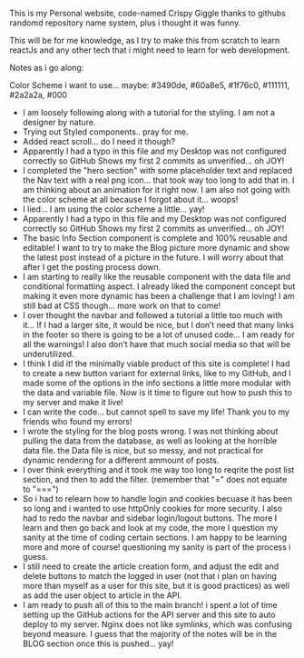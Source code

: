 This is my Personal website, code-named Crispy Giggle thanks to githubs randomd repository name system, plus i thought it was funny. 

This will be for me knowledge, as I try to make this from scratch to learn reactJs and any other tech that i might need to learn for web development. 

Notes as i go along:

Color Scheme i want to use... maybe:
#3490de, #60a8e5, #1f76c0, #111111, #2a2a2a, #000

- I am loosely following along with a tutorial for the styling. I am not a designer by nature.
- Trying out Styled components.. pray for me.
- Added react scroll... do I need it though?
- Apparently I had a typo in this file and my Desktop was not configured correctly so GitHub Shows my first 2 commits as unverified... oh JOY!
- I completed the "hero section" with some placeholder text and replaced the Nav text with a real png icon... that took way too long to add that in. I am thinking about an animation for it right now. I am also not going with the color scheme at all because I forgot about it... woops!
- I lied... I am using the color scheme a little... yay!
- Apparently I had a typo in this file and my Desktop was not configured correctly so GitHub Shows my first 2 commits as unverified... oh JOY!
- The basic Info Section component is complete and 100% reusable and editable! I want to try to make the Blog picture more dynamic and show the latest post instead of a picture in the future. I will worry about that after I get the posting process down. 
- I am starting to really like the reusable component with the data file and conditional formatting aspect. I already liked the component concept but making it even more dynamic has been a challenge that I am loving! I am still bad at CSS though... more work on that to come!
- I over thought the navbar and followed a tutorial a little too much with it... If I had a larger site, it would be nice, but I don’t need that many links in the footer so there is going to be a lot of unused code... I am ready for all the warnings! I also don’t have that much social media so that will be underutilized.
- I think I did it! the minimally viable product of this site is complete! I had to create a new button variant for external links, like to my GitHub, and I made some of the options in the info sections a little more modular with the data and variable file. Now is it time to figure out how to push this to my server and make it live!
- I can write the code... but cannot spell to save my life! Thank you to my friends who found my errors!
- I wrote the styling for the blog posts wrong. I was not thinking about pulling the data from the database, as well as looking at the horrible data file. the Data file is nice, but so messy, and not practical for dynamic rendering for a different ammount of posts. 
- I over think everything and it took me way too long to reqrite the post list section, and then to add the filter. (remember that "=" does not equate to "===")
- So i had to relearn how to handle login and cookies becuase it has been so long and i wanted to use httpOnly cookies for more security. I also had to redo the navbar and sidebar login/logout buttons. The more I learn and then go back and look at my code, the more I question my sanity at the time of coding certain sections. I am happy to be learning more and more of course! questioning my sanity is part of the process i guess. 
- I still need to create the article creation form, and adjust the edit and delete buttons to match the logged in user (not that i plan on having more than myself as a user for this site, but it is good practices) as well as add the user object to article in the API.
- I am ready to push all of this to the main branch! i spent a lot of time setting up the GitHub actions for the API server and this site to auto deploy to my server. Nginx does not like symlinks, which was confusing beyond measure. I guess that the  majority of the notes will be in the BLOG section once this is pushed... yay!